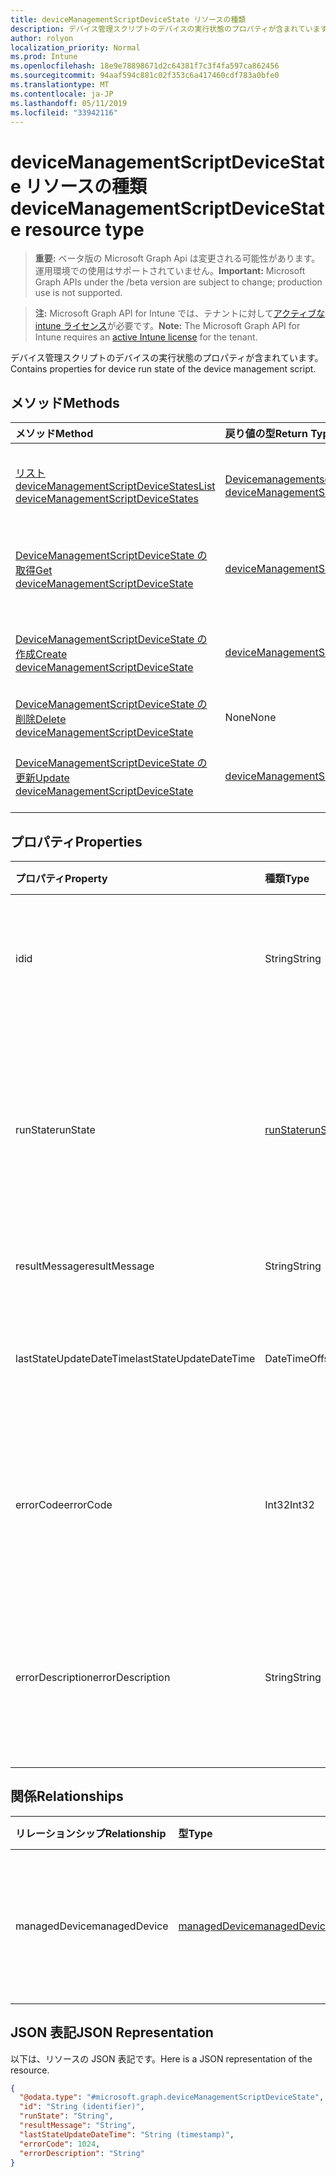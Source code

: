 ```yaml
---
title: deviceManagementScriptDeviceState リソースの種類
description: デバイス管理スクリプトのデバイスの実行状態のプロパティが含まれています。
author: rolyon
localization_priority: Normal
ms.prod: Intune
ms.openlocfilehash: 18e9e78898671d2c64381f7c3f4fa597ca862456
ms.sourcegitcommit: 94aaf594c881c02f353c6a417460cdf783a0bfe0
ms.translationtype: MT
ms.contentlocale: ja-JP
ms.lasthandoff: 05/11/2019
ms.locfileid: "33942116"
---
```

# <a name="devicemanagementscriptdevicestate-resource-type"></a><span data-ttu-id="bd641-103">deviceManagementScriptDeviceState リソースの種類</span><span class="sxs-lookup"><span data-stu-id="bd641-103">deviceManagementScriptDeviceState resource type</span></span>

> <span data-ttu-id="bd641-104">**重要:** ベータ版の Microsoft Graph Api は変更される可能性があります。運用環境での使用はサポートされていません。</span><span class="sxs-lookup"><span data-stu-id="bd641-104">**Important:** Microsoft Graph APIs under the /beta version are subject to change; production use is not supported.</span></span>

> <span data-ttu-id="bd641-105">**注:** Microsoft Graph API for Intune では、テナントに対して[アクティブな intune ライセンス](https://go.microsoft.com/fwlink/?linkid=839381)が必要です。</span><span class="sxs-lookup"><span data-stu-id="bd641-105">**Note:** The Microsoft Graph API for Intune requires an [active Intune license](https://go.microsoft.com/fwlink/?linkid=839381) for the tenant.</span></span>

<span data-ttu-id="bd641-106">デバイス管理スクリプトのデバイスの実行状態のプロパティが含まれています。</span><span class="sxs-lookup"><span data-stu-id="bd641-106">Contains properties for device run state of the device management script.</span></span>

## <a name="methods"></a><span data-ttu-id="bd641-107">メソッド</span><span class="sxs-lookup"><span data-stu-id="bd641-107">Methods</span></span>
|<span data-ttu-id="bd641-108">メソッド</span><span class="sxs-lookup"><span data-stu-id="bd641-108">Method</span></span>|<span data-ttu-id="bd641-109">戻り値の型</span><span class="sxs-lookup"><span data-stu-id="bd641-109">Return Type</span></span>|<span data-ttu-id="bd641-110">説明</span><span class="sxs-lookup"><span data-stu-id="bd641-110">Description</span></span>|
|:---|:---|:---|
|[<span data-ttu-id="bd641-111">リスト deviceManagementScriptDeviceStates</span><span class="sxs-lookup"><span data-stu-id="bd641-111">List deviceManagementScriptDeviceStates</span></span>](../api/intune-devices-devicemanagementscriptdevicestate-list.md)|<span data-ttu-id="bd641-112">[Devicemanagementscriptdevicestate](../resources/intune-devices-devicemanagementscriptdevicestate.md)コレクション</span><span class="sxs-lookup"><span data-stu-id="bd641-112">[deviceManagementScriptDeviceState](../resources/intune-devices-devicemanagementscriptdevicestate.md) collection</span></span>|<span data-ttu-id="bd641-113">[Devicemanagementscriptdevicestate](../resources/intune-devices-devicemanagementscriptdevicestate.md)オブジェクトのプロパティとリレーションシップをリストします。</span><span class="sxs-lookup"><span data-stu-id="bd641-113">List properties and relationships of the [deviceManagementScriptDeviceState](../resources/intune-devices-devicemanagementscriptdevicestate.md) objects.</span></span>|
|[<span data-ttu-id="bd641-114">DeviceManagementScriptDeviceState の取得</span><span class="sxs-lookup"><span data-stu-id="bd641-114">Get deviceManagementScriptDeviceState</span></span>](../api/intune-devices-devicemanagementscriptdevicestate-get.md)|[<span data-ttu-id="bd641-115">deviceManagementScriptDeviceState</span><span class="sxs-lookup"><span data-stu-id="bd641-115">deviceManagementScriptDeviceState</span></span>](../resources/intune-devices-devicemanagementscriptdevicestate.md)|<span data-ttu-id="bd641-116">[Devicemanagementscriptdevicestate](../resources/intune-devices-devicemanagementscriptdevicestate.md)オブジェクトのプロパティとリレーションシップを読み取ります。</span><span class="sxs-lookup"><span data-stu-id="bd641-116">Read properties and relationships of the [deviceManagementScriptDeviceState](../resources/intune-devices-devicemanagementscriptdevicestate.md) object.</span></span>|
|[<span data-ttu-id="bd641-117">DeviceManagementScriptDeviceState の作成</span><span class="sxs-lookup"><span data-stu-id="bd641-117">Create deviceManagementScriptDeviceState</span></span>](../api/intune-devices-devicemanagementscriptdevicestate-create.md)|[<span data-ttu-id="bd641-118">deviceManagementScriptDeviceState</span><span class="sxs-lookup"><span data-stu-id="bd641-118">deviceManagementScriptDeviceState</span></span>](../resources/intune-devices-devicemanagementscriptdevicestate.md)|<span data-ttu-id="bd641-119">新しい[Devicemanagementscriptdevicestate](../resources/intune-devices-devicemanagementscriptdevicestate.md)オブジェクトを作成します。</span><span class="sxs-lookup"><span data-stu-id="bd641-119">Create a new [deviceManagementScriptDeviceState](../resources/intune-devices-devicemanagementscriptdevicestate.md) object.</span></span>|
|[<span data-ttu-id="bd641-120">DeviceManagementScriptDeviceState の削除</span><span class="sxs-lookup"><span data-stu-id="bd641-120">Delete deviceManagementScriptDeviceState</span></span>](../api/intune-devices-devicemanagementscriptdevicestate-delete.md)|<span data-ttu-id="bd641-121">None</span><span class="sxs-lookup"><span data-stu-id="bd641-121">None</span></span>|<span data-ttu-id="bd641-122">[Devicemanagementscriptdevicestate](../resources/intune-devices-devicemanagementscriptdevicestate.md)を削除します。</span><span class="sxs-lookup"><span data-stu-id="bd641-122">Deletes a [deviceManagementScriptDeviceState](../resources/intune-devices-devicemanagementscriptdevicestate.md).</span></span>|
|[<span data-ttu-id="bd641-123">DeviceManagementScriptDeviceState の更新</span><span class="sxs-lookup"><span data-stu-id="bd641-123">Update deviceManagementScriptDeviceState</span></span>](../api/intune-devices-devicemanagementscriptdevicestate-update.md)|[<span data-ttu-id="bd641-124">deviceManagementScriptDeviceState</span><span class="sxs-lookup"><span data-stu-id="bd641-124">deviceManagementScriptDeviceState</span></span>](../resources/intune-devices-devicemanagementscriptdevicestate.md)|<span data-ttu-id="bd641-125">[Devicemanagementscriptdevicestate](../resources/intune-devices-devicemanagementscriptdevicestate.md)オブジェクトのプロパティを更新します。</span><span class="sxs-lookup"><span data-stu-id="bd641-125">Update the properties of a [deviceManagementScriptDeviceState](../resources/intune-devices-devicemanagementscriptdevicestate.md) object.</span></span>|

## <a name="properties"></a><span data-ttu-id="bd641-126">プロパティ</span><span class="sxs-lookup"><span data-stu-id="bd641-126">Properties</span></span>
|<span data-ttu-id="bd641-127">プロパティ</span><span class="sxs-lookup"><span data-stu-id="bd641-127">Property</span></span>|<span data-ttu-id="bd641-128">種類</span><span class="sxs-lookup"><span data-stu-id="bd641-128">Type</span></span>|<span data-ttu-id="bd641-129">説明</span><span class="sxs-lookup"><span data-stu-id="bd641-129">Description</span></span>|
|:---|:---|:---|
|<span data-ttu-id="bd641-130">id</span><span class="sxs-lookup"><span data-stu-id="bd641-130">id</span></span>|<span data-ttu-id="bd641-131">String</span><span class="sxs-lookup"><span data-stu-id="bd641-131">String</span></span>|<span data-ttu-id="bd641-132">デバイス管理スクリプトのデバイス状態エンティティのキー。</span><span class="sxs-lookup"><span data-stu-id="bd641-132">Key of the device management script device state entity.</span></span>|
|<span data-ttu-id="bd641-133">runState</span><span class="sxs-lookup"><span data-stu-id="bd641-133">runState</span></span>|[<span data-ttu-id="bd641-134">runState</span><span class="sxs-lookup"><span data-stu-id="bd641-134">runState</span></span>](../resources/intune-shared-runstate.md)|<span data-ttu-id="bd641-135">デバイス管理スクリプトの最新の実行の状態。</span><span class="sxs-lookup"><span data-stu-id="bd641-135">State of latest run of the device management script.</span></span> <span data-ttu-id="bd641-136">可能な値は、`unknown`、`success`、`fail` です。</span><span class="sxs-lookup"><span data-stu-id="bd641-136">Possible values are: `unknown`, `success`, `fail`.</span></span>|
|<span data-ttu-id="bd641-137">resultMessage</span><span class="sxs-lookup"><span data-stu-id="bd641-137">resultMessage</span></span>|<span data-ttu-id="bd641-138">String</span><span class="sxs-lookup"><span data-stu-id="bd641-138">String</span></span>|<span data-ttu-id="bd641-139">実行出力の詳細。</span><span class="sxs-lookup"><span data-stu-id="bd641-139">Details of execution output.</span></span>|
|<span data-ttu-id="bd641-140">lastStateUpdateDateTime</span><span class="sxs-lookup"><span data-stu-id="bd641-140">lastStateUpdateDateTime</span></span>|<span data-ttu-id="bd641-141">DateTimeOffset</span><span class="sxs-lookup"><span data-stu-id="bd641-141">DateTimeOffset</span></span>|<span data-ttu-id="bd641-142">デバイス管理スクリプトが最後に実行された時刻。</span><span class="sxs-lookup"><span data-stu-id="bd641-142">Latest time the device management script executes.</span></span>|
|<span data-ttu-id="bd641-143">errorCode</span><span class="sxs-lookup"><span data-stu-id="bd641-143">errorCode</span></span>|<span data-ttu-id="bd641-144">Int32</span><span class="sxs-lookup"><span data-stu-id="bd641-144">Int32</span></span>|<span data-ttu-id="bd641-145">デバイス管理スクリプトの誤った実行に対応するエラーコード。</span><span class="sxs-lookup"><span data-stu-id="bd641-145">Error code corresponding to erroneous execution of the device management script.</span></span>|
|<span data-ttu-id="bd641-146">errorDescription</span><span class="sxs-lookup"><span data-stu-id="bd641-146">errorDescription</span></span>|<span data-ttu-id="bd641-147">String</span><span class="sxs-lookup"><span data-stu-id="bd641-147">String</span></span>|<span data-ttu-id="bd641-148">デバイス管理スクリプトの誤った実行に対応するエラーの説明。</span><span class="sxs-lookup"><span data-stu-id="bd641-148">Error description corresponding to erroneous execution of the device management script.</span></span>|

## <a name="relationships"></a><span data-ttu-id="bd641-149">関係</span><span class="sxs-lookup"><span data-stu-id="bd641-149">Relationships</span></span>
|<span data-ttu-id="bd641-150">リレーションシップ</span><span class="sxs-lookup"><span data-stu-id="bd641-150">Relationship</span></span>|<span data-ttu-id="bd641-151">型</span><span class="sxs-lookup"><span data-stu-id="bd641-151">Type</span></span>|<span data-ttu-id="bd641-152">説明</span><span class="sxs-lookup"><span data-stu-id="bd641-152">Description</span></span>|
|:---|:---|:---|
|<span data-ttu-id="bd641-153">managedDevice</span><span class="sxs-lookup"><span data-stu-id="bd641-153">managedDevice</span></span>|[<span data-ttu-id="bd641-154">managedDevice</span><span class="sxs-lookup"><span data-stu-id="bd641-154">managedDevice</span></span>](../resources/intune-devices-manageddevice.md)|<span data-ttu-id="bd641-155">デバイス管理スクリプトを実行する管理対象デバイス。</span><span class="sxs-lookup"><span data-stu-id="bd641-155">The managed devices that executes the device management script.</span></span>|

## <a name="json-representation"></a><span data-ttu-id="bd641-156">JSON 表記</span><span class="sxs-lookup"><span data-stu-id="bd641-156">JSON Representation</span></span>
<span data-ttu-id="bd641-157">以下は、リソースの JSON 表記です。</span><span class="sxs-lookup"><span data-stu-id="bd641-157">Here is a JSON representation of the resource.</span></span>
<!-- {
  "blockType": "resource",
  "keyProperty": "id",
  "@odata.type": "microsoft.graph.deviceManagementScriptDeviceState"
}
-->
``` json
{
  "@odata.type": "#microsoft.graph.deviceManagementScriptDeviceState",
  "id": "String (identifier)",
  "runState": "String",
  "resultMessage": "String",
  "lastStateUpdateDateTime": "String (timestamp)",
  "errorCode": 1024,
  "errorDescription": "String"
}
```




